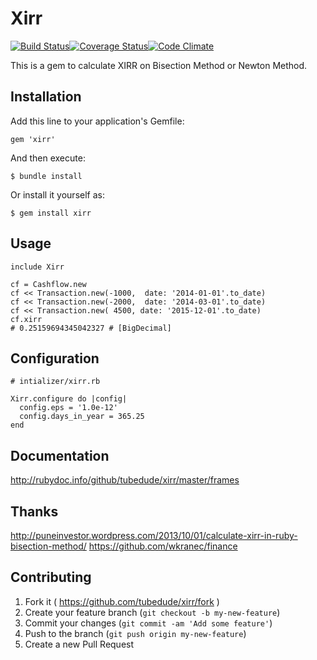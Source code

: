 # Xirr
[![Build Status](https://travis-ci.org/tubedude/xirr.svg)](https://travis-ci.org/tubedude/xirr)[![Coverage Status](https://img.shields.io/coveralls/tubedude/xirr.svg)](https://coveralls.io/r/tubedude/xirr)[![Code Climate](https://codeclimate.com/github/tubedude/xirr/badges/gpa.svg)](https://codeclimate.com/github/tubedude/xirr)

This is a gem to calculate XIRR on Bisection Method or Newton Method.

## Installation

Add this line to your application's Gemfile:

    gem 'xirr'

And then execute:

    $ bundle install

Or install it yourself as:

    $ gem install xirr

## Usage


    include Xirr
    
    cf = Cashflow.new
    cf << Transaction.new(-1000,  date: '2014-01-01'.to_date)
    cf << Transaction.new(-2000,  date: '2014-03-01'.to_date)
    cf << Transaction.new( 4500, date: '2015-12-01'.to_date)
    cf.xirr
    # 0.25159694345042327 # [BigDecimal]

## Configuration

    # intializer/xirr.rb
    
    Xirr.configure do |config|
      config.eps = '1.0e-12'
      config.days_in_year = 365.25
    end


## Documentation

http://rubydoc.info/github/tubedude/xirr/master/frames

## Thanks

http://puneinvestor.wordpress.com/2013/10/01/calculate-xirr-in-ruby-bisection-method/
https://github.com/wkranec/finance

## Contributing

1. Fork it ( https://github.com/tubedude/xirr/fork )
2. Create your feature branch (`git checkout -b my-new-feature`)
3. Commit your changes (`git commit -am 'Add some feature'`)
4. Push to the branch (`git push origin my-new-feature`)
5. Create a new Pull Request
